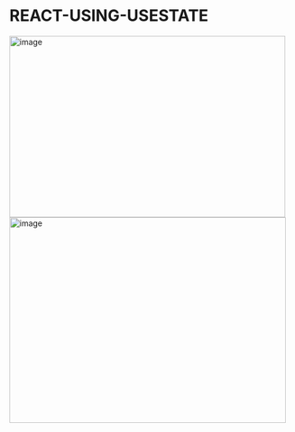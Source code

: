 # REACT-USING-USESTATE
<img width="489" height="321" alt="image" src="https://github.com/user-attachments/assets/c60de673-0f87-4942-9790-252237ee215e" />
<img width="490" height="364" alt="image" src="https://github.com/user-attachments/assets/f40b203d-910c-431f-b285-c7b9dc1e5567" />
